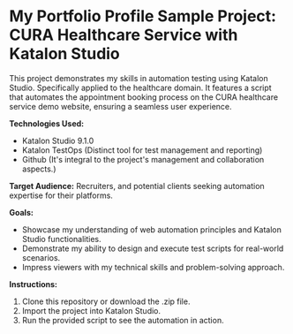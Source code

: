 # My Portfolio Profile Sample Project: CURA Healthcare Service with Katalon Studio

This project demonstrates my skills in automation testing using Katalon Studio. Specifically applied to the healthcare domain. It features a script that automates the appointment booking process on the CURA healthcare service demo website, ensuring a seamless user experience.

**Technologies Used:**

* Katalon Studio 9.1.0
* Katalon TestOps (Distinct tool for test management and reporting)
* Github (It's integral to the project's management and collaboration aspects.)

**Target Audience:** Recruiters, and potential clients seeking automation expertise for their platforms.

**Goals:**

* Showcase my understanding of web automation principles and Katalon Studio functionalities.
* Demonstrate my ability to design and execute test scripts for real-world scenarios.
* Impress viewers with my technical skills and problem-solving approach.

**Instructions:**

1. Clone this repository or download the .zip file.
2. Import the project into Katalon Studio.
3. Run the provided script to see the automation in action.
